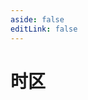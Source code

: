 ```yaml
---
aside: false
editLink: false
---
```


# 时区

<script setup>
import Chart from '../@views/sample/timezone/index.vue'
</script>
<Chart/>

<!--@include: @/@views/sample/timezone/index.md-->